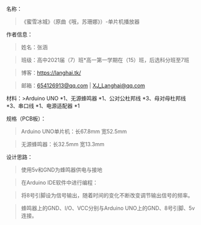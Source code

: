 名称：
>《蜜雪冰城》（原曲《哦，苏珊娜》）-单片机播放器

作者信息：
>姓名：张涵

>班级：高中2021届（7）班*高一第一学期在（15）班，后选科分班至7班

>博客：https://langhai.tk/

>邮箱：654126913@qq.com | XJ_Langhai@qq.com

材料：>Arduino UNO *1、无源蜂鸣器 *1、公对公杜邦线 *3、母对母杜邦线 *3、串口线 *1、电源适配器 *1

规格（PCB板）：
>Arduino UNO单片机：长67.8mm 宽52.5mm

>无源蜂鸣器：长32.5mm 宽13.3mm

设计思路：
>使用5v和GND为蜂鸣器供电与接地

>在Arduino IDE软件中进行编程：

>将8号引脚设为信号输出，随着时间的变化不断改变调节输出信号的频率。

>蜂鸣器上的GND、I/O、VCC分别与Arduino UNO上的GND、8号引脚、5v连接。

